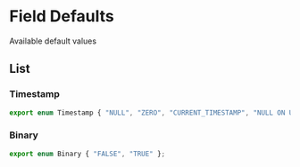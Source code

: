 # Field Defaults

Available default values

## List

### Timestamp

```typescript
export enum Timestamp { "NULL", "ZERO", "CURRENT_TIMESTAMP", "NULL ON UPDATE CURRENT_TIMESTAMP", "CURRENT_TIMESTAMP ON UPDATE CURRENT_TIMESTAMP" };
```

### Binary

```typescript
export enum Binary { "FALSE", "TRUE" };
```